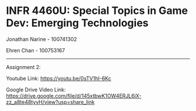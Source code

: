 # INFR 4460U: Special Topics in Game Dev: Emerging Technologies

Jonathan Narine - 100741302

Ehren Chan - 100753167
____________________________________________
Assignment 2: 

Youtube Link: https://youtu.be/0sTV1hI-6Kc

Google Drive Video Link: https://drive.google.com/file/d/145xtbwK1OW4ERJL6iX-zz_a8te48tyvH/view?usp=share_link
